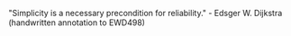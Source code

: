 "Simplicity is a necessary precondition for reliability." - Edsger W. Dijkstra (handwritten annotation to EWD498)